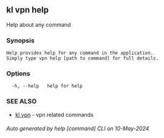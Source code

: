 ## kl vpn help

Help about any command

### Synopsis

```
Help provides help for any command in the application.
Simply type vpn help [path to command] for full details.
```

### Options

```
  -h, --help   help for help
```

### SEE ALSO

* [kl vpn](kl_vpn.md)  - vpn related commands

###### Auto generated by help [command] CLI on 10-May-2024
